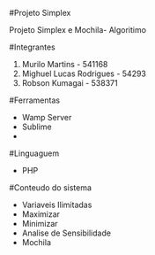#Projeto Simplex

Projeto Simplex e Mochila- Algoritimo

#Integrantes

1. Murilo Martins - 541168
2. Mighuel Lucas Rodrigues - 54293
3. Robson Kumagai - 538371


#Ferramentas

- Wamp Server
- Sublime
- 
#Linguaguem

- PHP

#Conteudo do sistema

- Variaveis Ilimitadas
- Maximizar
- Minimizar
- Analise de Sensibilidade
- Mochila

